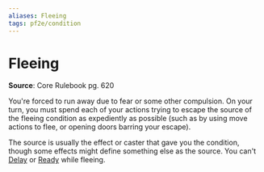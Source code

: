 ```yaml
---
aliases: Fleeing
tags: pf2e/condition
---
```


# Fleeing

**Source**: Core Rulebook pg. 620

You're forced to run away due to fear or some other compulsion. On your turn, you must spend each of your actions trying to escape the source of the fleeing condition as expediently as possible (such as by using move actions to flee, or opening doors barring your escape).

The source is usually the effect or caster that gave you the condition, though some effects might define something else as the source. You can't [Delay](../Rules/Actions/Delay.md) or [Ready](../Rules/Actions/Ready.md) while fleeing.
